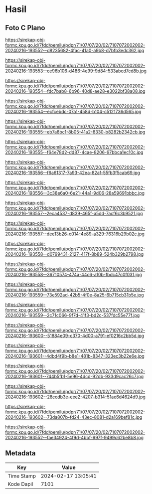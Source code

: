 # Hasil

## Foto C Plano

https://sirekap-obj-formc.kpu.go.id/7fdd/pemilu/pdpr/71/07/07/20/02/7107072002002-20240216-193552--d8235682-4fac-41a0-a9b8-d7bfb3edc362.jpg

https://sirekap-obj-formc.kpu.go.id/7fdd/pemilu/pdpr/71/07/07/20/02/7107072002002-20240216-193553--ce96b106-d486-4e99-9d84-533abcd7cd8b.jpg

https://sirekap-obj-formc.kpu.go.id/7fdd/pemilu/pdpr/71/07/07/20/02/7107072002002-20240216-193554--fdc7bab8-6b96-40d8-ae28-e3022bf38a08.jpg

https://sirekap-obj-formc.kpu.go.id/7fdd/pemilu/pdpr/71/07/07/20/02/7107072002002-20240216-193554--ecfcebdc-07a1-458d-b104-c5121736d565.jpg

https://sirekap-obj-formc.kpu.go.id/7fdd/pemilu/pdpr/71/07/07/20/02/7107072002002-20240216-193555--eb7a8bc1-8b05-41a2-8330-b8282b2342cb.jpg

https://sirekap-obj-formc.kpu.go.id/7fdd/pemilu/pdpr/71/07/07/20/02/7107072002002-20240216-193555--f64e78d2-dd87-4cae-8206-97bbca1ec10c.jpg

https://sirekap-obj-formc.kpu.go.id/7fdd/pemilu/pdpr/71/07/07/20/02/7107072002002-20240216-193556--f6a61317-7a93-42ea-82af-55fb3f5cab69.jpg

https://sirekap-obj-formc.kpu.go.id/7fdd/pemilu/pdpr/71/07/07/20/02/7107072002002-20240216-193556--3c38e6a0-6e21-44a1-9d06-28a59691bbbc.jpg

https://sirekap-obj-formc.kpu.go.id/7fdd/pemilu/pdpr/71/07/07/20/02/7107072002002-20240216-193557--2eca4537-d839-465f-a5dd-7acf6c3b9521.jpg

https://sirekap-obj-formc.kpu.go.id/7fdd/pemilu/pdpr/71/07/07/20/02/7107072002002-20240216-193557--dee13b26-c014-4e89-a329-76316b29b02c.jpg

https://sirekap-obj-formc.kpu.go.id/7fdd/pemilu/pdpr/71/07/07/20/02/7107072002002-20240216-193558--d0799431-2127-417f-8b89-524b329b2798.jpg

https://sirekap-obj-formc.kpu.go.id/7fdd/pemilu/pdpr/71/07/07/20/02/7107072002002-20240216-193558--36710574-474a-44c6-a10b-fbdc47c0f031.jpg

https://sirekap-obj-formc.kpu.go.id/7fdd/pemilu/pdpr/71/07/07/20/02/7107072002002-20240216-193559--73e592ad-42b5-4f0e-8a25-6b715cb31b5e.jpg

https://sirekap-obj-formc.kpu.go.id/7fdd/pemilu/pdpr/71/07/07/20/02/7107072002002-20240216-193559--2c71c066-9f7d-41f3-bd2c-537fdc55e77f.jpg

https://sirekap-obj-formc.kpu.go.id/7fdd/pemilu/pdpr/71/07/07/20/02/7107072002002-20240216-193600--51884e09-c370-4d00-a791-ef0216c2bb5d.jpg

https://sirekap-obj-formc.kpu.go.id/7fdd/pemilu/pdpr/71/07/07/20/02/7107072002002-20240216-193601--4dbd4f9b-b8e1-481b-8347-323ec3b22e6e.jpg

https://sirekap-obj-formc.kpu.go.id/7fdd/pemilu/pdpr/71/07/07/20/02/7107072002002-20240216-193601--744b5fb1-5e96-4dcd-92db-933d9cac26c7.jpg

https://sirekap-obj-formc.kpu.go.id/7fdd/pemilu/pdpr/71/07/07/20/02/7107072002002-20240216-193602--28ccdb3e-eee2-4207-b314-51ae6d4624d9.jpg

https://sirekap-obj-formc.kpu.go.id/7fdd/pemilu/pdpr/71/07/07/20/02/7107072002002-20240216-193602--73da807b-fd24-43ec-8081-d2a169bef81c.jpg

https://sirekap-obj-formc.kpu.go.id/7fdd/pemilu/pdpr/71/07/07/20/02/7107072002002-20240216-193552--fae34924-4f9d-4bbf-997f-9499c62be8b8.jpg


## Metadata

| Key        | Value               |
| ---------- | ------------------- |
| Time Stamp | 2024-02-17 13:05:41 |
| Kode Dapil | 7101                |



